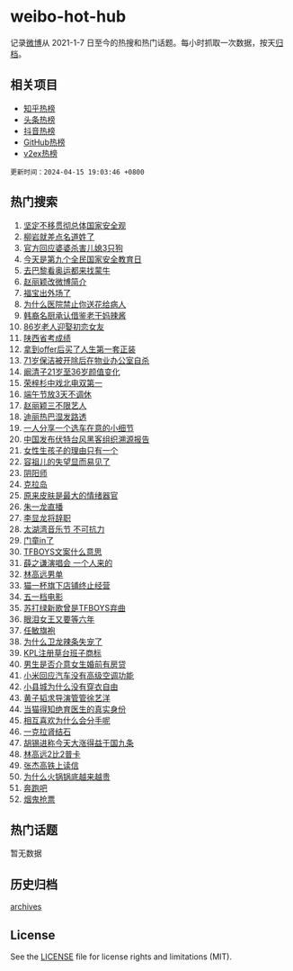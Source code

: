 # weibo-hot-hub

记录[微博](https://www.weibo.com)从 2021-1-7 日至今的热搜和热门话题。每小时抓取一次数据，按天[归档](archives)。

## 相关项目

- [知乎热榜](https://github.com/lonnyzhang423/zhihu-hot-hub)
- [头条热榜](https://github.com/lonnyzhang423/toutiao-hot-hub)
- [抖音热榜](https://github.com/lonnyzhang423/douyin-hot-hub)
- [GitHub热榜](https://github.com/lonnyzhang423/github-hot-hub)
- [v2ex热榜](https://github.com/lonnyzhang423/v2ex-hot-hub)


`更新时间：2024-04-15 19:03:46 +0800`

## 热门搜索

1. [坚定不移贯彻总体国家安全观](https://m.weibo.cn/search?containerid=100103type%3D1%26t%3D10%26q%3D%23%E5%9D%9A%E5%AE%9A%E4%B8%8D%E7%A7%BB%E8%B4%AF%E5%BD%BB%E6%80%BB%E4%BD%93%E5%9B%BD%E5%AE%B6%E5%AE%89%E5%85%A8%E8%A7%82%23&stream_entry_id=51&isnewpage=1&extparam=seat%3D1%26pos%3D0%26stream_entry_id%3D51%26c_type%3D51%26dgr%3D0%26cate%3D10103%26q%3D%2523%25E5%259D%259A%25E5%25AE%259A%25E4%25B8%258D%25E7%25A7%25BB%25E8%25B4%25AF%25E5%25BD%25BB%25E6%2580%25BB%25E4%25BD%2593%25E5%259B%25BD%25E5%25AE%25B6%25E5%25AE%2589%25E5%2585%25A8%25E8%25A7%2582%2523%26filter_type%3Drealtimehot%26display_time%3D1713179025%26pre_seqid%3D171317902552902143137)
1. [柳岩就差点名道姓了](https://m.weibo.cn/search?containerid=100103type%3D1%26t%3D10%26q%3D%E6%9F%B3%E5%B2%A9%E5%B0%B1%E5%B7%AE%E7%82%B9%E5%90%8D%E9%81%93%E5%A7%93%E4%BA%86&stream_entry_id=31&isnewpage=1&extparam=seat%3D1%26stream_entry_id%3D31%26realpos%3D1%26flag%3D2%26band_rank%3D1%26filter_type%3Drealtimehot%26pos%3D0%26dgr%3D0%26c_type%3D31%26cate%3D5001%26q%3D%25E6%259F%25B3%25E5%25B2%25A9%25E5%25B0%25B1%25E5%25B7%25AE%25E7%2582%25B9%25E5%2590%258D%25E9%2581%2593%25E5%25A7%2593%25E4%25BA%2586%26lcate%3D5001%26display_time%3D1713179025%26pre_seqid%3D171317902552902143137)
1. [官方回应婆婆杀害儿媳3只狗](https://m.weibo.cn/search?containerid=100103type%3D1%26t%3D10%26q%3D%23%E5%AE%98%E6%96%B9%E5%9B%9E%E5%BA%94%E5%A9%86%E5%A9%86%E6%9D%80%E5%AE%B3%E5%84%BF%E5%AA%B33%E5%8F%AA%E7%8B%97%23&stream_entry_id=31&isnewpage=1&extparam=seat%3D1%26stream_entry_id%3D31%26realpos%3D2%26flag%3D1%26band_rank%3D2%26filter_type%3Drealtimehot%26pos%3D1%26dgr%3D0%26c_type%3D31%26cate%3D5001%26q%3D%2523%25E5%25AE%2598%25E6%2596%25B9%25E5%259B%259E%25E5%25BA%2594%25E5%25A9%2586%25E5%25A9%2586%25E6%259D%2580%25E5%25AE%25B3%25E5%2584%25BF%25E5%25AA%25B33%25E5%258F%25AA%25E7%258B%2597%2523%26lcate%3D5001%26display_time%3D1713179025%26pre_seqid%3D171317902552902143137)
1. [今天是第九个全民国家安全教育日](https://m.weibo.cn/search?containerid=100103type%3D1%26t%3D10%26q%3D%23%E4%BB%8A%E5%A4%A9%E6%98%AF%E7%AC%AC%E4%B9%9D%E4%B8%AA%E5%85%A8%E6%B0%91%E5%9B%BD%E5%AE%B6%E5%AE%89%E5%85%A8%E6%95%99%E8%82%B2%E6%97%A5%23&stream_entry_id=31&isnewpage=1&extparam=seat%3D1%26stream_entry_id%3D31%26realpos%3D3%26flag%3D32768%26band_rank%3D3%26filter_type%3Drealtimehot%26pos%3D2%26dgr%3D0%26c_type%3D31%26cate%3D5001%26q%3D%2523%25E4%25BB%258A%25E5%25A4%25A9%25E6%2598%25AF%25E7%25AC%25AC%25E4%25B9%259D%25E4%25B8%25AA%25E5%2585%25A8%25E6%25B0%2591%25E5%259B%25BD%25E5%25AE%25B6%25E5%25AE%2589%25E5%2585%25A8%25E6%2595%2599%25E8%2582%25B2%25E6%2597%25A5%2523%26lcate%3D5001%26display_time%3D1713179025%26pre_seqid%3D171317902552902143137)
1. [去巴黎看奥运都来找蒙牛](https://m.weibo.cn/search?containerid=100103type%3D1%26t%3D10%26q%3D%23%E5%8E%BB%E5%B7%B4%E9%BB%8E%E7%9C%8B%E5%A5%A5%E8%BF%90%E9%83%BD%E6%9D%A5%E6%89%BE%E8%92%99%E7%89%9B%23&stream_entry_id=31&isnewpage=1&extparam=seat%3D1%26stream_entry_id%3D31%26lcate%3D5001%26band_rank%3D4%26dgr%3D0%26filter_type%3Drealtimehot%26is_ad_pos%3D1%26c_type%3D31%26adid%3D230976%26topic_ad%3D1%26cate%3D5001%26q%3D%2523%25E5%258E%25BB%25E5%25B7%25B4%25E9%25BB%258E%25E7%259C%258B%25E5%25A5%25A5%25E8%25BF%2590%25E9%2583%25BD%25E6%259D%25A5%25E6%2589%25BE%25E8%2592%2599%25E7%2589%259B%2523%26pos%3D3%26display_time%3D1713179025%26pre_seqid%3D171317902552902143137)
1. [赵丽颖改微博简介](https://m.weibo.cn/search?containerid=100103type%3D1%26t%3D10%26q%3D%23%E8%B5%B5%E4%B8%BD%E9%A2%96%E6%94%B9%E5%BE%AE%E5%8D%9A%E7%AE%80%E4%BB%8B%23&stream_entry_id=31&isnewpage=1&extparam=seat%3D1%26stream_entry_id%3D31%26realpos%3D4%26flag%3D1%26band_rank%3D4%26filter_type%3Drealtimehot%26pos%3D4%26dgr%3D0%26c_type%3D31%26cate%3D5001%26q%3D%2523%25E8%25B5%25B5%25E4%25B8%25BD%25E9%25A2%2596%25E6%2594%25B9%25E5%25BE%25AE%25E5%258D%259A%25E7%25AE%2580%25E4%25BB%258B%2523%26lcate%3D5001%26display_time%3D1713179025%26pre_seqid%3D171317902552902143137)
1. [福宝出外场了](https://m.weibo.cn/search?containerid=100103type%3D1%26t%3D10%26q%3D%23%E7%A6%8F%E5%AE%9D%E5%87%BA%E5%A4%96%E5%9C%BA%E4%BA%86%23&stream_entry_id=31&isnewpage=1&extparam=seat%3D1%26stream_entry_id%3D31%26realpos%3D5%26flag%3D1%26band_rank%3D5%26filter_type%3Drealtimehot%26pos%3D5%26dgr%3D0%26c_type%3D31%26cate%3D5001%26q%3D%2523%25E7%25A6%258F%25E5%25AE%259D%25E5%2587%25BA%25E5%25A4%2596%25E5%259C%25BA%25E4%25BA%2586%2523%26lcate%3D5001%26display_time%3D1713179025%26pre_seqid%3D171317902552902143137)
1. [为什么医院禁止你送花给病人](https://m.weibo.cn/search?containerid=100103type%3D1%26t%3D10%26q%3D%23%E4%B8%BA%E4%BB%80%E4%B9%88%E5%8C%BB%E9%99%A2%E7%A6%81%E6%AD%A2%E4%BD%A0%E9%80%81%E8%8A%B1%E7%BB%99%E7%97%85%E4%BA%BA%23&stream_entry_id=31&isnewpage=1&extparam=seat%3D1%26stream_entry_id%3D31%26realpos%3D6%26flag%3D1%26band_rank%3D6%26filter_type%3Drealtimehot%26pos%3D6%26dgr%3D0%26c_type%3D31%26cate%3D5001%26q%3D%2523%25E4%25B8%25BA%25E4%25BB%2580%25E4%25B9%2588%25E5%258C%25BB%25E9%2599%25A2%25E7%25A6%2581%25E6%25AD%25A2%25E4%25BD%25A0%25E9%2580%2581%25E8%258A%25B1%25E7%25BB%2599%25E7%2597%2585%25E4%25BA%25BA%2523%26lcate%3D5001%26display_time%3D1713179025%26pre_seqid%3D171317902552902143137)
1. [韩裔名厨承认借鉴老干妈辣酱](https://m.weibo.cn/search?containerid=100103type%3D1%26t%3D10%26q%3D%23%E9%9F%A9%E8%A3%94%E5%90%8D%E5%8E%A8%E6%89%BF%E8%AE%A4%E5%80%9F%E9%89%B4%E8%80%81%E5%B9%B2%E5%A6%88%E8%BE%A3%E9%85%B1%23&stream_entry_id=31&isnewpage=1&extparam=seat%3D1%26stream_entry_id%3D31%26realpos%3D7%26flag%3D0%26band_rank%3D7%26filter_type%3Drealtimehot%26pos%3D7%26dgr%3D0%26c_type%3D31%26cate%3D5001%26q%3D%2523%25E9%259F%25A9%25E8%25A3%2594%25E5%2590%258D%25E5%258E%25A8%25E6%2589%25BF%25E8%25AE%25A4%25E5%2580%259F%25E9%2589%25B4%25E8%2580%2581%25E5%25B9%25B2%25E5%25A6%2588%25E8%25BE%25A3%25E9%2585%25B1%2523%26lcate%3D5001%26display_time%3D1713179025%26pre_seqid%3D171317902552902143137)
1. [86岁老人迎娶初恋女友](https://m.weibo.cn/search?containerid=100103type%3D1%26t%3D10%26q%3D%2386%E5%B2%81%E8%80%81%E4%BA%BA%E8%BF%8E%E5%A8%B6%E5%88%9D%E6%81%8B%E5%A5%B3%E5%8F%8B%23&stream_entry_id=31&isnewpage=1&extparam=seat%3D1%26stream_entry_id%3D31%26realpos%3D8%26flag%3D0%26band_rank%3D8%26filter_type%3Drealtimehot%26pos%3D8%26dgr%3D0%26c_type%3D31%26cate%3D5001%26q%3D%252386%25E5%25B2%2581%25E8%2580%2581%25E4%25BA%25BA%25E8%25BF%258E%25E5%25A8%25B6%25E5%2588%259D%25E6%2581%258B%25E5%25A5%25B3%25E5%258F%258B%2523%26lcate%3D5001%26display_time%3D1713179025%26pre_seqid%3D171317902552902143137)
1. [陕西省考成绩](https://m.weibo.cn/search?containerid=100103type%3D1%26t%3D10%26q%3D%E9%99%95%E8%A5%BF%E7%9C%81%E8%80%83%E6%88%90%E7%BB%A9&stream_entry_id=31&isnewpage=1&extparam=seat%3D1%26stream_entry_id%3D31%26realpos%3D9%26flag%3D1%26band_rank%3D9%26filter_type%3Drealtimehot%26pos%3D9%26dgr%3D0%26c_type%3D31%26cate%3D5001%26q%3D%25E9%2599%2595%25E8%25A5%25BF%25E7%259C%2581%25E8%2580%2583%25E6%2588%2590%25E7%25BB%25A9%26lcate%3D5001%26display_time%3D1713179025%26pre_seqid%3D171317902552902143137)
1. [拿到offer后买了人生第一套正装](https://m.weibo.cn/search?containerid=100103type%3D1%26t%3D10%26q%3D%23%E6%8B%BF%E5%88%B0offer%E5%90%8E%E4%B9%B0%E4%BA%86%E4%BA%BA%E7%94%9F%E7%AC%AC%E4%B8%80%E5%A5%97%E6%AD%A3%E8%A3%85%23&stream_entry_id=31&isnewpage=1&extparam=seat%3D1%26stream_entry_id%3D31%26realpos%3D10%26flag%3D32768%26band_rank%3D10%26filter_type%3Drealtimehot%26pos%3D10%26dgr%3D0%26c_type%3D31%26cate%3D5001%26q%3D%2523%25E6%258B%25BF%25E5%2588%25B0offer%25E5%2590%258E%25E4%25B9%25B0%25E4%25BA%2586%25E4%25BA%25BA%25E7%2594%259F%25E7%25AC%25AC%25E4%25B8%2580%25E5%25A5%2597%25E6%25AD%25A3%25E8%25A3%2585%2523%26lcate%3D5001%26display_time%3D1713179025%26pre_seqid%3D171317902552902143137)
1. [71岁保洁被开除后在物业办公室自杀](https://m.weibo.cn/search?containerid=100103type%3D1%26t%3D10%26q%3D%2371%E5%B2%81%E4%BF%9D%E6%B4%81%E8%A2%AB%E5%BC%80%E9%99%A4%E5%90%8E%E5%9C%A8%E7%89%A9%E4%B8%9A%E5%8A%9E%E5%85%AC%E5%AE%A4%E8%87%AA%E6%9D%80%23&stream_entry_id=31&isnewpage=1&extparam=seat%3D1%26stream_entry_id%3D31%26realpos%3D11%26flag%3D1%26band_rank%3D11%26filter_type%3Drealtimehot%26pos%3D11%26dgr%3D0%26c_type%3D31%26cate%3D5001%26q%3D%252371%25E5%25B2%2581%25E4%25BF%259D%25E6%25B4%2581%25E8%25A2%25AB%25E5%25BC%2580%25E9%2599%25A4%25E5%2590%258E%25E5%259C%25A8%25E7%2589%25A9%25E4%25B8%259A%25E5%258A%259E%25E5%2585%25AC%25E5%25AE%25A4%25E8%2587%25AA%25E6%259D%2580%2523%26lcate%3D5001%26display_time%3D1713179025%26pre_seqid%3D171317902552902143137)
1. [阚清子21岁至36岁颜值变化](https://m.weibo.cn/search?containerid=100103type%3D1%26t%3D10%26q%3D%23%E9%98%9A%E6%B8%85%E5%AD%9021%E5%B2%81%E8%87%B336%E5%B2%81%E9%A2%9C%E5%80%BC%E5%8F%98%E5%8C%96%23&stream_entry_id=31&isnewpage=1&extparam=seat%3D1%26stream_entry_id%3D31%26realpos%3D12%26flag%3D2%26band_rank%3D12%26filter_type%3Drealtimehot%26pos%3D12%26dgr%3D0%26c_type%3D31%26cate%3D5001%26q%3D%2523%25E9%2598%259A%25E6%25B8%2585%25E5%25AD%259021%25E5%25B2%2581%25E8%2587%25B336%25E5%25B2%2581%25E9%25A2%259C%25E5%2580%25BC%25E5%258F%2598%25E5%258C%2596%2523%26lcate%3D5001%26display_time%3D1713179025%26pre_seqid%3D171317902552902143137)
1. [荣梓杉中戏北电双第一](https://m.weibo.cn/search?containerid=100103type%3D1%26t%3D10%26q%3D%23%E8%8D%A3%E6%A2%93%E6%9D%89%E4%B8%AD%E6%88%8F%E5%8C%97%E7%94%B5%E5%8F%8C%E7%AC%AC%E4%B8%80%23&stream_entry_id=31&isnewpage=1&extparam=seat%3D1%26stream_entry_id%3D31%26realpos%3D13%26flag%3D2%26band_rank%3D13%26filter_type%3Drealtimehot%26pos%3D13%26dgr%3D0%26c_type%3D31%26cate%3D5001%26q%3D%2523%25E8%258D%25A3%25E6%25A2%2593%25E6%259D%2589%25E4%25B8%25AD%25E6%2588%258F%25E5%258C%2597%25E7%2594%25B5%25E5%258F%258C%25E7%25AC%25AC%25E4%25B8%2580%2523%26lcate%3D5001%26display_time%3D1713179025%26pre_seqid%3D171317902552902143137)
1. [端午节放3天不调休](https://m.weibo.cn/search?containerid=100103type%3D1%26t%3D10%26q%3D%23%E7%AB%AF%E5%8D%88%E8%8A%82%E6%94%BE3%E5%A4%A9%E4%B8%8D%E8%B0%83%E4%BC%91%23&stream_entry_id=31&isnewpage=1&extparam=seat%3D1%26stream_entry_id%3D31%26realpos%3D14%26flag%3D0%26band_rank%3D14%26filter_type%3Drealtimehot%26pos%3D14%26dgr%3D0%26c_type%3D31%26cate%3D5001%26q%3D%2523%25E7%25AB%25AF%25E5%258D%2588%25E8%258A%2582%25E6%2594%25BE3%25E5%25A4%25A9%25E4%25B8%258D%25E8%25B0%2583%25E4%25BC%2591%2523%26lcate%3D5001%26display_time%3D1713179025%26pre_seqid%3D171317902552902143137)
1. [赵丽颖三不限艺人](https://m.weibo.cn/search?containerid=100103type%3D1%26t%3D10%26q%3D%23%E8%B5%B5%E4%B8%BD%E9%A2%96%E4%B8%89%E4%B8%8D%E9%99%90%E8%89%BA%E4%BA%BA%23&stream_entry_id=31&isnewpage=1&extparam=seat%3D1%26stream_entry_id%3D31%26realpos%3D15%26flag%3D1%26band_rank%3D15%26filter_type%3Drealtimehot%26pos%3D15%26dgr%3D0%26c_type%3D31%26cate%3D5001%26q%3D%2523%25E8%25B5%25B5%25E4%25B8%25BD%25E9%25A2%2596%25E4%25B8%2589%25E4%25B8%258D%25E9%2599%2590%25E8%2589%25BA%25E4%25BA%25BA%2523%26lcate%3D5001%26display_time%3D1713179025%26pre_seqid%3D171317902552902143137)
1. [迪丽热巴湿发路透](https://m.weibo.cn/search?containerid=100103type%3D1%26t%3D10%26q%3D%23%E8%BF%AA%E4%B8%BD%E7%83%AD%E5%B7%B4%E6%B9%BF%E5%8F%91%E8%B7%AF%E9%80%8F%23&stream_entry_id=31&isnewpage=1&extparam=seat%3D1%26stream_entry_id%3D31%26realpos%3D16%26flag%3D1%26band_rank%3D16%26filter_type%3Drealtimehot%26pos%3D16%26dgr%3D0%26c_type%3D31%26cate%3D5001%26q%3D%2523%25E8%25BF%25AA%25E4%25B8%25BD%25E7%2583%25AD%25E5%25B7%25B4%25E6%25B9%25BF%25E5%258F%2591%25E8%25B7%25AF%25E9%2580%258F%2523%26lcate%3D5001%26display_time%3D1713179025%26pre_seqid%3D171317902552902143137)
1. [一人分享一个选车在意的小细节](https://m.weibo.cn/search?containerid=100103type%3D1%26t%3D10%26q%3D%23%E4%B8%80%E4%BA%BA%E5%88%86%E4%BA%AB%E4%B8%80%E4%B8%AA%E9%80%89%E8%BD%A6%E5%9C%A8%E6%84%8F%E7%9A%84%E5%B0%8F%E7%BB%86%E8%8A%82%23&stream_entry_id=31&isnewpage=1&extparam=seat%3D1%26stream_entry_id%3D31%26realpos%3D17%26flag%3D0%26band_rank%3D17%26filter_type%3Drealtimehot%26pos%3D17%26dgr%3D0%26c_type%3D31%26adid%3D230385%26cate%3D5001%26q%3D%2523%25E4%25B8%2580%25E4%25BA%25BA%25E5%2588%2586%25E4%25BA%25AB%25E4%25B8%2580%25E4%25B8%25AA%25E9%2580%2589%25E8%25BD%25A6%25E5%259C%25A8%25E6%2584%258F%25E7%259A%2584%25E5%25B0%258F%25E7%25BB%2586%25E8%258A%2582%2523%26lcate%3D5001%26display_time%3D1713179025%26pre_seqid%3D171317902552902143137)
1. [中国发布伏特台风黑客组织溯源报告](https://m.weibo.cn/search?containerid=100103type%3D1%26t%3D10%26q%3D%23%E4%B8%AD%E5%9B%BD%E5%8F%91%E5%B8%83%E4%BC%8F%E7%89%B9%E5%8F%B0%E9%A3%8E%E9%BB%91%E5%AE%A2%E7%BB%84%E7%BB%87%E6%BA%AF%E6%BA%90%E6%8A%A5%E5%91%8A%23&stream_entry_id=31&isnewpage=1&extparam=seat%3D1%26stream_entry_id%3D31%26realpos%3D18%26flag%3D0%26band_rank%3D18%26filter_type%3Drealtimehot%26pos%3D18%26dgr%3D0%26c_type%3D31%26cate%3D5001%26q%3D%2523%25E4%25B8%25AD%25E5%259B%25BD%25E5%258F%2591%25E5%25B8%2583%25E4%25BC%258F%25E7%2589%25B9%25E5%258F%25B0%25E9%25A3%258E%25E9%25BB%2591%25E5%25AE%25A2%25E7%25BB%2584%25E7%25BB%2587%25E6%25BA%25AF%25E6%25BA%2590%25E6%258A%25A5%25E5%2591%258A%2523%26lcate%3D5001%26display_time%3D1713179025%26pre_seqid%3D171317902552902143137)
1. [女性生孩子的理由只有一个](https://m.weibo.cn/search?containerid=100103type%3D1%26t%3D10%26q%3D%23%E5%A5%B3%E6%80%A7%E7%94%9F%E5%AD%A9%E5%AD%90%E7%9A%84%E7%90%86%E7%94%B1%E5%8F%AA%E6%9C%89%E4%B8%80%E4%B8%AA%23&stream_entry_id=31&isnewpage=1&extparam=seat%3D1%26stream_entry_id%3D31%26realpos%3D19%26flag%3D2%26band_rank%3D19%26filter_type%3Drealtimehot%26pos%3D19%26dgr%3D0%26c_type%3D31%26cate%3D5001%26q%3D%2523%25E5%25A5%25B3%25E6%2580%25A7%25E7%2594%259F%25E5%25AD%25A9%25E5%25AD%2590%25E7%259A%2584%25E7%2590%2586%25E7%2594%25B1%25E5%258F%25AA%25E6%259C%2589%25E4%25B8%2580%25E4%25B8%25AA%2523%26lcate%3D5001%26display_time%3D1713179025%26pre_seqid%3D171317902552902143137)
1. [容祖儿的失望显而易见了](https://m.weibo.cn/search?containerid=100103type%3D1%26t%3D10%26q%3D%E5%AE%B9%E7%A5%96%E5%84%BF%E7%9A%84%E5%A4%B1%E6%9C%9B%E6%98%BE%E8%80%8C%E6%98%93%E8%A7%81%E4%BA%86&stream_entry_id=31&isnewpage=1&extparam=seat%3D1%26stream_entry_id%3D31%26realpos%3D20%26flag%3D1%26band_rank%3D20%26filter_type%3Drealtimehot%26pos%3D20%26dgr%3D0%26c_type%3D31%26cate%3D5001%26q%3D%25E5%25AE%25B9%25E7%25A5%2596%25E5%2584%25BF%25E7%259A%2584%25E5%25A4%25B1%25E6%259C%259B%25E6%2598%25BE%25E8%2580%258C%25E6%2598%2593%25E8%25A7%2581%25E4%25BA%2586%26lcate%3D5001%26display_time%3D1713179025%26pre_seqid%3D171317902552902143137)
1. [阴阳师](https://m.weibo.cn/search?containerid=100103type%3D1%26t%3D10%26q%3D%E9%98%B4%E9%98%B3%E5%B8%88&stream_entry_id=31&isnewpage=1&extparam=seat%3D1%26stream_entry_id%3D31%26realpos%3D21%26flag%3D1%26band_rank%3D21%26filter_type%3Drealtimehot%26pos%3D21%26dgr%3D0%26c_type%3D31%26cate%3D5001%26q%3D%25E9%2598%25B4%25E9%2598%25B3%25E5%25B8%2588%26lcate%3D5001%26display_time%3D1713179025%26pre_seqid%3D171317902552902143137)
1. [克拉岛](https://m.weibo.cn/search?containerid=100103type%3D1%26t%3D10%26q%3D%E5%85%8B%E6%8B%89%E5%B2%9B&stream_entry_id=31&isnewpage=1&extparam=seat%3D1%26stream_entry_id%3D31%26realpos%3D22%26flag%3D1%26band_rank%3D22%26filter_type%3Drealtimehot%26pos%3D22%26dgr%3D0%26c_type%3D31%26cate%3D5001%26q%3D%25E5%2585%258B%25E6%258B%2589%25E5%25B2%259B%26lcate%3D5001%26display_time%3D1713179025%26pre_seqid%3D171317902552902143137)
1. [原来皮肤是最大的情绪器官](https://m.weibo.cn/search?containerid=100103type%3D1%26t%3D10%26q%3D%23%E5%8E%9F%E6%9D%A5%E7%9A%AE%E8%82%A4%E6%98%AF%E6%9C%80%E5%A4%A7%E7%9A%84%E6%83%85%E7%BB%AA%E5%99%A8%E5%AE%98%23&stream_entry_id=31&isnewpage=1&extparam=seat%3D1%26stream_entry_id%3D31%26realpos%3D23%26flag%3D0%26band_rank%3D23%26filter_type%3Drealtimehot%26pos%3D23%26dgr%3D0%26c_type%3D31%26cate%3D5001%26q%3D%2523%25E5%258E%259F%25E6%259D%25A5%25E7%259A%25AE%25E8%2582%25A4%25E6%2598%25AF%25E6%259C%2580%25E5%25A4%25A7%25E7%259A%2584%25E6%2583%2585%25E7%25BB%25AA%25E5%2599%25A8%25E5%25AE%2598%2523%26lcate%3D5001%26display_time%3D1713179025%26pre_seqid%3D171317902552902143137)
1. [朱一龙直播](https://m.weibo.cn/search?containerid=100103type%3D1%26t%3D10%26q%3D%23%E6%9C%B1%E4%B8%80%E9%BE%99%E7%9B%B4%E6%92%AD%23&stream_entry_id=31&isnewpage=1&extparam=seat%3D1%26stream_entry_id%3D31%26realpos%3D24%26flag%3D1%26band_rank%3D24%26filter_type%3Drealtimehot%26pos%3D24%26dgr%3D0%26c_type%3D31%26cate%3D5001%26q%3D%2523%25E6%259C%25B1%25E4%25B8%2580%25E9%25BE%2599%25E7%259B%25B4%25E6%2592%25AD%2523%26lcate%3D5001%26display_time%3D1713179025%26pre_seqid%3D171317902552902143137)
1. [李显龙将辞职](https://m.weibo.cn/search?containerid=100103type%3D1%26t%3D10%26q%3D%23%E6%9D%8E%E6%98%BE%E9%BE%99%E5%B0%86%E8%BE%9E%E8%81%8C%23&stream_entry_id=31&isnewpage=1&extparam=seat%3D1%26stream_entry_id%3D31%26realpos%3D25%26flag%3D0%26band_rank%3D25%26filter_type%3Drealtimehot%26pos%3D25%26dgr%3D0%26c_type%3D31%26cate%3D5001%26q%3D%2523%25E6%259D%258E%25E6%2598%25BE%25E9%25BE%2599%25E5%25B0%2586%25E8%25BE%259E%25E8%2581%258C%2523%26lcate%3D5001%26display_time%3D1713179025%26pre_seqid%3D171317902552902143137)
1. [太湖湾音乐节 不可抗力](https://m.weibo.cn/search?containerid=100103type%3D1%26t%3D10%26q%3D%E5%A4%AA%E6%B9%96%E6%B9%BE%E9%9F%B3%E4%B9%90%E8%8A%82+%E4%B8%8D%E5%8F%AF%E6%8A%97%E5%8A%9B&stream_entry_id=31&isnewpage=1&extparam=seat%3D1%26stream_entry_id%3D31%26realpos%3D26%26flag%3D0%26band_rank%3D26%26filter_type%3Drealtimehot%26pos%3D26%26dgr%3D0%26c_type%3D31%26cate%3D5001%26q%3D%25E5%25A4%25AA%25E6%25B9%2596%25E6%25B9%25BE%25E9%259F%25B3%25E4%25B9%2590%25E8%258A%2582%2520%25E4%25B8%258D%25E5%258F%25AF%25E6%258A%2597%25E5%258A%259B%26lcate%3D5001%26display_time%3D1713179025%26pre_seqid%3D171317902552902143137)
1. [门童in了](https://m.weibo.cn/search?containerid=100103type%3D1%26t%3D10%26q%3D%E9%97%A8%E7%AB%A5in%E4%BA%86&stream_entry_id=31&isnewpage=1&extparam=seat%3D1%26stream_entry_id%3D31%26realpos%3D27%26flag%3D1%26band_rank%3D27%26filter_type%3Drealtimehot%26pos%3D27%26dgr%3D0%26c_type%3D31%26cate%3D5001%26q%3D%25E9%2597%25A8%25E7%25AB%25A5in%25E4%25BA%2586%26lcate%3D5001%26display_time%3D1713179025%26pre_seqid%3D171317902552902143137)
1. [TFBOYS文案什么意思](https://m.weibo.cn/search?containerid=100103type%3D1%26t%3D10%26q%3DTFBOYS%E6%96%87%E6%A1%88%E4%BB%80%E4%B9%88%E6%84%8F%E6%80%9D&stream_entry_id=31&isnewpage=1&extparam=seat%3D1%26stream_entry_id%3D31%26realpos%3D28%26flag%3D0%26band_rank%3D28%26filter_type%3Drealtimehot%26pos%3D28%26dgr%3D0%26c_type%3D31%26cate%3D5001%26q%3DTFBOYS%25E6%2596%2587%25E6%25A1%2588%25E4%25BB%2580%25E4%25B9%2588%25E6%2584%258F%25E6%2580%259D%26lcate%3D5001%26display_time%3D1713179025%26pre_seqid%3D171317902552902143137)
1. [薛之谦演唱会 一个人来的](https://m.weibo.cn/search?containerid=100103type%3D1%26t%3D10%26q%3D%E8%96%9B%E4%B9%8B%E8%B0%A6%E6%BC%94%E5%94%B1%E4%BC%9A+%E4%B8%80%E4%B8%AA%E4%BA%BA%E6%9D%A5%E7%9A%84&stream_entry_id=31&isnewpage=1&extparam=seat%3D1%26stream_entry_id%3D31%26realpos%3D29%26flag%3D0%26band_rank%3D29%26filter_type%3Drealtimehot%26pos%3D29%26dgr%3D0%26c_type%3D31%26cate%3D5001%26q%3D%25E8%2596%259B%25E4%25B9%258B%25E8%25B0%25A6%25E6%25BC%2594%25E5%2594%25B1%25E4%25BC%259A%2520%25E4%25B8%2580%25E4%25B8%25AA%25E4%25BA%25BA%25E6%259D%25A5%25E7%259A%2584%26lcate%3D5001%26display_time%3D1713179025%26pre_seqid%3D171317902552902143137)
1. [林高远男单](https://m.weibo.cn/search?containerid=100103type%3D1%26t%3D10%26q%3D%E6%9E%97%E9%AB%98%E8%BF%9C%E7%94%B7%E5%8D%95&stream_entry_id=31&isnewpage=1&extparam=seat%3D1%26stream_entry_id%3D31%26realpos%3D30%26flag%3D1%26band_rank%3D30%26filter_type%3Drealtimehot%26pos%3D30%26dgr%3D0%26c_type%3D31%26cate%3D5001%26q%3D%25E6%259E%2597%25E9%25AB%2598%25E8%25BF%259C%25E7%2594%25B7%25E5%258D%2595%26lcate%3D5001%26display_time%3D1713179025%26pre_seqid%3D171317902552902143137)
1. [猫一杯旗下店铺终止经营](https://m.weibo.cn/search?containerid=100103type%3D1%26t%3D10%26q%3D%23%E7%8C%AB%E4%B8%80%E6%9D%AF%E6%97%97%E4%B8%8B%E5%BA%97%E9%93%BA%E7%BB%88%E6%AD%A2%E7%BB%8F%E8%90%A5%23&stream_entry_id=31&isnewpage=1&extparam=seat%3D1%26stream_entry_id%3D31%26realpos%3D31%26flag%3D1%26band_rank%3D31%26filter_type%3Drealtimehot%26pos%3D31%26dgr%3D0%26c_type%3D31%26cate%3D5001%26q%3D%2523%25E7%258C%25AB%25E4%25B8%2580%25E6%259D%25AF%25E6%2597%2597%25E4%25B8%258B%25E5%25BA%2597%25E9%2593%25BA%25E7%25BB%2588%25E6%25AD%25A2%25E7%25BB%258F%25E8%2590%25A5%2523%26lcate%3D5001%26display_time%3D1713179025%26pre_seqid%3D171317902552902143137)
1. [五一档电影](https://m.weibo.cn/search?containerid=100103type%3D1%26t%3D10%26q%3D%E4%BA%94%E4%B8%80%E6%A1%A3%E7%94%B5%E5%BD%B1&stream_entry_id=31&isnewpage=1&extparam=seat%3D1%26stream_entry_id%3D31%26realpos%3D32%26flag%3D0%26band_rank%3D32%26filter_type%3Drealtimehot%26pos%3D32%26dgr%3D0%26c_type%3D31%26cate%3D5001%26q%3D%25E4%25BA%2594%25E4%25B8%2580%25E6%25A1%25A3%25E7%2594%25B5%25E5%25BD%25B1%26lcate%3D5001%26display_time%3D1713179025%26pre_seqid%3D171317902552902143137)
1. [苏打绿新歌曾是TFBOYS弃曲](https://m.weibo.cn/search?containerid=100103type%3D1%26t%3D10%26q%3D%23%E8%8B%8F%E6%89%93%E7%BB%BF%E6%96%B0%E6%AD%8C%E6%9B%BE%E6%98%AFTFBOYS%E5%BC%83%E6%9B%B2%23&stream_entry_id=31&isnewpage=1&extparam=seat%3D1%26stream_entry_id%3D31%26realpos%3D33%26flag%3D1%26band_rank%3D33%26filter_type%3Drealtimehot%26pos%3D33%26dgr%3D0%26c_type%3D31%26cate%3D5001%26q%3D%2523%25E8%258B%258F%25E6%2589%2593%25E7%25BB%25BF%25E6%2596%25B0%25E6%25AD%258C%25E6%259B%25BE%25E6%2598%25AFTFBOYS%25E5%25BC%2583%25E6%259B%25B2%2523%26lcate%3D5001%26display_time%3D1713179025%26pre_seqid%3D171317902552902143137)
1. [眼泪女王又要等六年](https://m.weibo.cn/search?containerid=100103type%3D1%26t%3D10%26q%3D%E7%9C%BC%E6%B3%AA%E5%A5%B3%E7%8E%8B%E5%8F%88%E8%A6%81%E7%AD%89%E5%85%AD%E5%B9%B4&stream_entry_id=31&isnewpage=1&extparam=seat%3D1%26stream_entry_id%3D31%26realpos%3D34%26flag%3D0%26band_rank%3D34%26filter_type%3Drealtimehot%26pos%3D34%26dgr%3D0%26c_type%3D31%26cate%3D5001%26q%3D%25E7%259C%25BC%25E6%25B3%25AA%25E5%25A5%25B3%25E7%258E%258B%25E5%258F%2588%25E8%25A6%2581%25E7%25AD%2589%25E5%2585%25AD%25E5%25B9%25B4%26lcate%3D5001%26display_time%3D1713179025%26pre_seqid%3D171317902552902143137)
1. [任敏旗袍](https://m.weibo.cn/search?containerid=100103type%3D1%26t%3D10%26q%3D%E4%BB%BB%E6%95%8F%E6%97%97%E8%A2%8D&stream_entry_id=31&isnewpage=1&extparam=seat%3D1%26stream_entry_id%3D31%26realpos%3D35%26flag%3D0%26band_rank%3D35%26filter_type%3Drealtimehot%26pos%3D35%26dgr%3D0%26c_type%3D31%26cate%3D5001%26q%3D%25E4%25BB%25BB%25E6%2595%258F%25E6%2597%2597%25E8%25A2%258D%26lcate%3D5001%26display_time%3D1713179025%26pre_seqid%3D171317902552902143137)
1. [为什么卫龙辣条失宠了](https://m.weibo.cn/search?containerid=100103type%3D1%26t%3D10%26q%3D%23%E4%B8%BA%E4%BB%80%E4%B9%88%E5%8D%AB%E9%BE%99%E8%BE%A3%E6%9D%A1%E5%A4%B1%E5%AE%A0%E4%BA%86%23&stream_entry_id=31&isnewpage=1&extparam=seat%3D1%26stream_entry_id%3D31%26realpos%3D36%26flag%3D1%26band_rank%3D36%26filter_type%3Drealtimehot%26pos%3D36%26dgr%3D0%26c_type%3D31%26cate%3D5001%26q%3D%2523%25E4%25B8%25BA%25E4%25BB%2580%25E4%25B9%2588%25E5%258D%25AB%25E9%25BE%2599%25E8%25BE%25A3%25E6%259D%25A1%25E5%25A4%25B1%25E5%25AE%25A0%25E4%25BA%2586%2523%26lcate%3D5001%26display_time%3D1713179025%26pre_seqid%3D171317902552902143137)
1. [KPL注册草台班子商标](https://m.weibo.cn/search?containerid=100103type%3D1%26t%3D10%26q%3D%23KPL%E6%B3%A8%E5%86%8C%E8%8D%89%E5%8F%B0%E7%8F%AD%E5%AD%90%E5%95%86%E6%A0%87%23&stream_entry_id=31&isnewpage=1&extparam=seat%3D1%26stream_entry_id%3D31%26realpos%3D37%26flag%3D1%26band_rank%3D37%26filter_type%3Drealtimehot%26pos%3D37%26dgr%3D0%26c_type%3D31%26cate%3D5001%26q%3D%2523KPL%25E6%25B3%25A8%25E5%2586%258C%25E8%258D%2589%25E5%258F%25B0%25E7%258F%25AD%25E5%25AD%2590%25E5%2595%2586%25E6%25A0%2587%2523%26lcate%3D5001%26display_time%3D1713179025%26pre_seqid%3D171317902552902143137)
1. [男生是否介意女生婚前有房贷](https://m.weibo.cn/search?containerid=100103type%3D1%26t%3D10%26q%3D%23%E7%94%B7%E7%94%9F%E6%98%AF%E5%90%A6%E4%BB%8B%E6%84%8F%E5%A5%B3%E7%94%9F%E5%A9%9A%E5%89%8D%E6%9C%89%E6%88%BF%E8%B4%B7%23&stream_entry_id=31&isnewpage=1&extparam=seat%3D1%26stream_entry_id%3D31%26realpos%3D38%26flag%3D0%26band_rank%3D38%26filter_type%3Drealtimehot%26pos%3D38%26dgr%3D0%26c_type%3D31%26cate%3D5001%26q%3D%2523%25E7%2594%25B7%25E7%2594%259F%25E6%2598%25AF%25E5%2590%25A6%25E4%25BB%258B%25E6%2584%258F%25E5%25A5%25B3%25E7%2594%259F%25E5%25A9%259A%25E5%2589%258D%25E6%259C%2589%25E6%2588%25BF%25E8%25B4%25B7%2523%26lcate%3D5001%26display_time%3D1713179025%26pre_seqid%3D171317902552902143137)
1. [小米回应汽车没有高级空调功能](https://m.weibo.cn/search?containerid=100103type%3D1%26t%3D10%26q%3D%23%E5%B0%8F%E7%B1%B3%E5%9B%9E%E5%BA%94%E6%B1%BD%E8%BD%A6%E6%B2%A1%E6%9C%89%E9%AB%98%E7%BA%A7%E7%A9%BA%E8%B0%83%E5%8A%9F%E8%83%BD%23&stream_entry_id=31&isnewpage=1&extparam=seat%3D1%26stream_entry_id%3D31%26realpos%3D39%26flag%3D1%26band_rank%3D39%26filter_type%3Drealtimehot%26pos%3D39%26dgr%3D0%26c_type%3D31%26cate%3D5001%26q%3D%2523%25E5%25B0%258F%25E7%25B1%25B3%25E5%259B%259E%25E5%25BA%2594%25E6%25B1%25BD%25E8%25BD%25A6%25E6%25B2%25A1%25E6%259C%2589%25E9%25AB%2598%25E7%25BA%25A7%25E7%25A9%25BA%25E8%25B0%2583%25E5%258A%259F%25E8%2583%25BD%2523%26lcate%3D5001%26display_time%3D1713179025%26pre_seqid%3D171317902552902143137)
1. [小县城为什么没有穿衣自由](https://m.weibo.cn/search?containerid=100103type%3D1%26t%3D10%26q%3D%23%E5%B0%8F%E5%8E%BF%E5%9F%8E%E4%B8%BA%E4%BB%80%E4%B9%88%E6%B2%A1%E6%9C%89%E7%A9%BF%E8%A1%A3%E8%87%AA%E7%94%B1%23&stream_entry_id=31&isnewpage=1&extparam=seat%3D1%26stream_entry_id%3D31%26realpos%3D40%26flag%3D0%26band_rank%3D40%26filter_type%3Drealtimehot%26pos%3D40%26dgr%3D0%26c_type%3D31%26cate%3D5001%26q%3D%2523%25E5%25B0%258F%25E5%258E%25BF%25E5%259F%258E%25E4%25B8%25BA%25E4%25BB%2580%25E4%25B9%2588%25E6%25B2%25A1%25E6%259C%2589%25E7%25A9%25BF%25E8%25A1%25A3%25E8%2587%25AA%25E7%2594%25B1%2523%26lcate%3D5001%26display_time%3D1713179025%26pre_seqid%3D171317902552902143137)
1. [黄子韬求导演管管徐艺洋](https://m.weibo.cn/search?containerid=100103type%3D1%26t%3D10%26q%3D%23%E9%BB%84%E5%AD%90%E9%9F%AC%E6%B1%82%E5%AF%BC%E6%BC%94%E7%AE%A1%E7%AE%A1%E5%BE%90%E8%89%BA%E6%B4%8B%23&stream_entry_id=31&isnewpage=1&extparam=seat%3D1%26stream_entry_id%3D31%26realpos%3D41%26flag%3D0%26band_rank%3D41%26filter_type%3Drealtimehot%26pos%3D41%26dgr%3D0%26c_type%3D31%26cate%3D5001%26q%3D%2523%25E9%25BB%2584%25E5%25AD%2590%25E9%259F%25AC%25E6%25B1%2582%25E5%25AF%25BC%25E6%25BC%2594%25E7%25AE%25A1%25E7%25AE%25A1%25E5%25BE%2590%25E8%2589%25BA%25E6%25B4%258B%2523%26lcate%3D5001%26display_time%3D1713179025%26pre_seqid%3D171317902552902143137)
1. [当猫得知绝育医生的真实身份](https://m.weibo.cn/search?containerid=100103type%3D1%26t%3D10%26q%3D%23%E5%BD%93%E7%8C%AB%E5%BE%97%E7%9F%A5%E7%BB%9D%E8%82%B2%E5%8C%BB%E7%94%9F%E7%9A%84%E7%9C%9F%E5%AE%9E%E8%BA%AB%E4%BB%BD%23&stream_entry_id=31&isnewpage=1&extparam=seat%3D1%26stream_entry_id%3D31%26realpos%3D42%26flag%3D0%26band_rank%3D42%26filter_type%3Drealtimehot%26pos%3D42%26dgr%3D0%26c_type%3D31%26cate%3D5001%26q%3D%2523%25E5%25BD%2593%25E7%258C%25AB%25E5%25BE%2597%25E7%259F%25A5%25E7%25BB%259D%25E8%2582%25B2%25E5%258C%25BB%25E7%2594%259F%25E7%259A%2584%25E7%259C%259F%25E5%25AE%259E%25E8%25BA%25AB%25E4%25BB%25BD%2523%26lcate%3D5001%26display_time%3D1713179025%26pre_seqid%3D171317902552902143137)
1. [相互喜欢为什么会分手呢](https://m.weibo.cn/search?containerid=100103type%3D1%26t%3D10%26q%3D%23%E7%9B%B8%E4%BA%92%E5%96%9C%E6%AC%A2%E4%B8%BA%E4%BB%80%E4%B9%88%E4%BC%9A%E5%88%86%E6%89%8B%E5%91%A2%23&stream_entry_id=31&isnewpage=1&extparam=seat%3D1%26stream_entry_id%3D31%26realpos%3D43%26flag%3D1%26band_rank%3D43%26filter_type%3Drealtimehot%26pos%3D43%26dgr%3D0%26c_type%3D31%26cate%3D5001%26q%3D%2523%25E7%259B%25B8%25E4%25BA%2592%25E5%2596%259C%25E6%25AC%25A2%25E4%25B8%25BA%25E4%25BB%2580%25E4%25B9%2588%25E4%25BC%259A%25E5%2588%2586%25E6%2589%258B%25E5%2591%25A2%2523%26lcate%3D5001%26display_time%3D1713179025%26pre_seqid%3D171317902552902143137)
1. [一克拉肾结石](https://m.weibo.cn/search?containerid=100103type%3D1%26t%3D10%26q%3D%E4%B8%80%E5%85%8B%E6%8B%89%E8%82%BE%E7%BB%93%E7%9F%B3&stream_entry_id=31&isnewpage=1&extparam=seat%3D1%26stream_entry_id%3D31%26realpos%3D44%26flag%3D0%26band_rank%3D44%26filter_type%3Drealtimehot%26pos%3D44%26dgr%3D0%26c_type%3D31%26cate%3D5001%26q%3D%25E4%25B8%2580%25E5%2585%258B%25E6%258B%2589%25E8%2582%25BE%25E7%25BB%2593%25E7%259F%25B3%26lcate%3D5001%26display_time%3D1713179025%26pre_seqid%3D171317902552902143137)
1. [胡锡进称今天大涨得益于国九条](https://m.weibo.cn/search?containerid=100103type%3D1%26t%3D10%26q%3D%23%E8%83%A1%E9%94%A1%E8%BF%9B%E7%A7%B0%E4%BB%8A%E5%A4%A9%E5%A4%A7%E6%B6%A8%E5%BE%97%E7%9B%8A%E4%BA%8E%E5%9B%BD%E4%B9%9D%E6%9D%A1%23&stream_entry_id=31&isnewpage=1&extparam=seat%3D1%26stream_entry_id%3D31%26realpos%3D45%26flag%3D1%26band_rank%3D45%26filter_type%3Drealtimehot%26pos%3D45%26dgr%3D0%26c_type%3D31%26cate%3D5001%26q%3D%2523%25E8%2583%25A1%25E9%2594%25A1%25E8%25BF%259B%25E7%25A7%25B0%25E4%25BB%258A%25E5%25A4%25A9%25E5%25A4%25A7%25E6%25B6%25A8%25E5%25BE%2597%25E7%259B%258A%25E4%25BA%258E%25E5%259B%25BD%25E4%25B9%259D%25E6%259D%25A1%2523%26lcate%3D5001%26display_time%3D1713179025%26pre_seqid%3D171317902552902143137)
1. [林高远2比2普卡](https://m.weibo.cn/search?containerid=100103type%3D1%26t%3D10%26q%3D%23%E6%9E%97%E9%AB%98%E8%BF%9C2%E6%AF%942%E6%99%AE%E5%8D%A1%23&stream_entry_id=31&isnewpage=1&extparam=seat%3D1%26stream_entry_id%3D31%26realpos%3D46%26flag%3D1%26band_rank%3D46%26filter_type%3Drealtimehot%26pos%3D46%26dgr%3D0%26c_type%3D31%26cate%3D5001%26q%3D%2523%25E6%259E%2597%25E9%25AB%2598%25E8%25BF%259C2%25E6%25AF%25942%25E6%2599%25AE%25E5%258D%25A1%2523%26lcate%3D5001%26display_time%3D1713179025%26pre_seqid%3D171317902552902143137)
1. [张杰高铁上读信](https://m.weibo.cn/search?containerid=100103type%3D1%26t%3D10%26q%3D%23%E5%BC%A0%E6%9D%B0%E9%AB%98%E9%93%81%E4%B8%8A%E8%AF%BB%E4%BF%A1%23&stream_entry_id=31&isnewpage=1&extparam=seat%3D1%26stream_entry_id%3D31%26realpos%3D47%26flag%3D1%26band_rank%3D47%26filter_type%3Drealtimehot%26pos%3D47%26dgr%3D0%26c_type%3D31%26cate%3D5001%26q%3D%2523%25E5%25BC%25A0%25E6%259D%25B0%25E9%25AB%2598%25E9%2593%2581%25E4%25B8%258A%25E8%25AF%25BB%25E4%25BF%25A1%2523%26lcate%3D5001%26display_time%3D1713179025%26pre_seqid%3D171317902552902143137)
1. [为什么火锅锅底越来越贵](https://m.weibo.cn/search?containerid=100103type%3D1%26t%3D10%26q%3D%23%E4%B8%BA%E4%BB%80%E4%B9%88%E7%81%AB%E9%94%85%E9%94%85%E5%BA%95%E8%B6%8A%E6%9D%A5%E8%B6%8A%E8%B4%B5%23&stream_entry_id=31&isnewpage=1&extparam=seat%3D1%26stream_entry_id%3D31%26realpos%3D48%26flag%3D0%26band_rank%3D48%26filter_type%3Drealtimehot%26pos%3D48%26dgr%3D0%26c_type%3D31%26cate%3D5001%26q%3D%2523%25E4%25B8%25BA%25E4%25BB%2580%25E4%25B9%2588%25E7%2581%25AB%25E9%2594%2585%25E9%2594%2585%25E5%25BA%2595%25E8%25B6%258A%25E6%259D%25A5%25E8%25B6%258A%25E8%25B4%25B5%2523%26lcate%3D5001%26display_time%3D1713179025%26pre_seqid%3D171317902552902143137)
1. [奔跑吧](https://m.weibo.cn/search?containerid=100103type%3D1%26t%3D10%26q%3D%E5%A5%94%E8%B7%91%E5%90%A7&stream_entry_id=31&isnewpage=1&extparam=seat%3D1%26stream_entry_id%3D31%26realpos%3D49%26flag%3D1%26band_rank%3D49%26filter_type%3Drealtimehot%26pos%3D49%26dgr%3D0%26c_type%3D31%26cate%3D5001%26q%3D%25E5%25A5%2594%25E8%25B7%2591%25E5%2590%25A7%26lcate%3D5001%26display_time%3D1713179025%26pre_seqid%3D171317902552902143137)
1. [烟鬼抢票](https://m.weibo.cn/search?containerid=100103type%3D1%26t%3D10%26q%3D%E7%83%9F%E9%AC%BC%E6%8A%A2%E7%A5%A8&stream_entry_id=31&isnewpage=1&extparam=seat%3D1%26stream_entry_id%3D31%26realpos%3D50%26flag%3D1%26band_rank%3D50%26filter_type%3Drealtimehot%26pos%3D50%26dgr%3D0%26c_type%3D31%26cate%3D5001%26q%3D%25E7%2583%259F%25E9%25AC%25BC%25E6%258A%25A2%25E7%25A5%25A8%26lcate%3D5001%26display_time%3D1713179025%26pre_seqid%3D171317902552902143137)

## 热门话题

暂无数据

## 历史归档

[archives](archives)

## License

See the [LICENSE](LICENSE) file for license rights and limitations (MIT).
